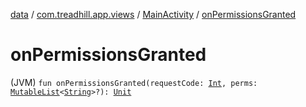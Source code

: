 [data](../../index.md) / [com.treadhill.app.views](../index.md) / [MainActivity](index.md) / [onPermissionsGranted](./on-permissions-granted.md)

# onPermissionsGranted

(JVM) `fun onPermissionsGranted(requestCode: `[`Int`](https://kotlinlang.org/api/latest/jvm/stdlib/kotlin/-int/index.html)`, perms: `[`MutableList`](https://kotlinlang.org/api/latest/jvm/stdlib/kotlin.collections/-mutable-list/index.html)`<`[`String`](https://kotlinlang.org/api/latest/jvm/stdlib/kotlin/-string/index.html)`>?): `[`Unit`](https://kotlinlang.org/api/latest/jvm/stdlib/kotlin/-unit/index.html)
